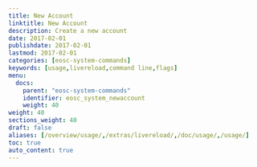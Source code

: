 ```yaml
---
title: New Account
linktitle: New Account
description: Create a new account
date: 2017-02-01
publishdate: 2017-02-01
lastmod: 2017-02-01
categories: [eosc-system-commands]
keywords: [usage,livereload,command line,flags]
menu:
  docs:
    parent: "eosc-system-commands"
    identifier: eosc_system_newaccount
    weight: 40
weight: 40
sections_weight: 40
draft: false
aliases: [/overview/usage/,/extras/livereload/,/doc/usage/,/usage/]
toc: true
auto_content: true
---
```

